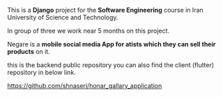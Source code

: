 This is a <b>Django</b> project for the <b>Software Engineering</b> course in Iran University of Science and Technology.

In group of three we work near 5 months on this project.

Negare is a <b>mobile social media App for atists which they can sell their products</b> on it.

this is the backend public repository you can also find the client (flutter) repository in below link.

https://github.com/shnaseri/honar_gallary_application
